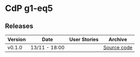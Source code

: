 # CdP g1-eq5

## Releases


|   Version    |      Date      |     User Stories      |               Archive                  |   
| ------------ | :------------: | :-------------------: | :------------------------------------: | 
| v0.1.0       |  13/11 - 18:00 |                       | [Source code]("./releases/v0.1.0.zip") |
